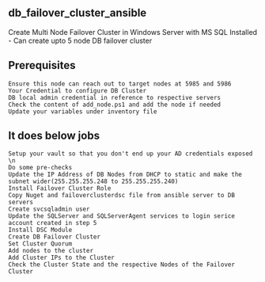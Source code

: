 ## db_failover_cluster_ansible
Create Multi Node Failover Cluster in Windows Server with MS SQL Installed - Can create upto 5 node DB failover cluster 

## Prerequisites

    Ensure this node can reach out to target nodes at 5985 and 5986
    Your Credential to configure DB Cluster
    DB local admin credential in reference to respective servers
    Check the content of add_node.ps1 and add the node if needed
    Update your variables under inventory file


## It does below jobs
    Setup your vault so that you don't end up your AD credentials exposed \n
    Do some pre-checks 
    Update the IP Address of DB Nodes from DHCP to static and make the subnet wider(255.255.255.248 to 255.255.255.240)
    Install Failover Cluster Role
    Copy Nuget and failoverclusterdsc file from ansible server to DB servers
    Create svcsqladmin user
    Update the SQLServer and SQLServerAgent services to login serice account created in step 5
    Install DSC Module
    Create DB Failover Cluster
    Set Cluster Quorum
    Add nodes to the cluster
    Add Cluster IPs to the Cluster
    Check the Cluster State and the respective Nodes of the Failover Cluster 
